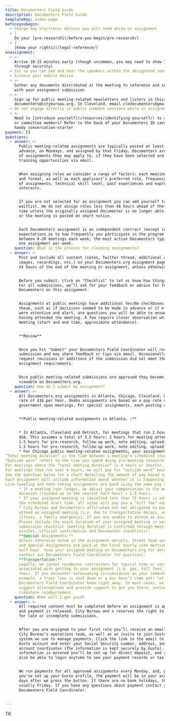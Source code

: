 ```yaml
---
title: Documenters Field Guide
description: Documenters Field Guide
templateKey: index-page
beforeyoubegin:
  - Charge any electronic devices you will need while on assignment
  - |
    Do your [pre-research](/before-you-begin/pre-research/)
  - |
    [Know your rights](/legal-reference/)
onassignment:
  - >-
    Arrive 10-15 minutes early (though uncommon, you may need to show ID or pass
    through security)
  - Sit so you can see and hear the speakers within the designated seating area
  - Silence your mobile device
  - >-
    Gather any documents distributed at the meeting to reference and include
    with your assignment submission
  - >-
    Sign up for public meeting-related newsletters and listerv in Chicago by emailing
    documenters@citybureau.org. In Cleveland, email cledocumenters@gmail.com . In Detroit, email documenters@outliermedia.org . In Minneapolis, email documenterspuc@gmail.com . In Atlanta, email documenters@canopyatlanta.org . In Omaha, email abbie@omahadocumenters.org . In Fresno, email heather@fresnoland.org . 
  - Do not engage directly in public comment sessions while on assignment
  - >-
    Need to [introduce yourself](/resources/identifying-yourself/) to attendees
    or committee members? Refer to the back of your Documenters ID card for a
    handy conversation-starter
payment: []
questions:
  - answer: >-
      Public meeting-related assignments are typically posted at least a week in
      advance, on Mondays, and assigned by that Friday. Documenters are notified
      of assignments they may apply to, if they have been selected and other
      training opportunities via email.


      When assigning roles we consider a range of factors: each meeting’s topic
      and format, as well as each applicant’s preferred role, frequency/recency
      of assignments, technical skill level, past experiences and expressed
      interests. 


      If you are not selected for an assignment you can add yourself to the
      waitlist. We do not assign roles less than 48 hours ahead of the start
      time unless the originally assigned Documenter is no longer able to attend
      or the meeting is posted on short notice.


      Each Documenters assignment is an independent contract (except in Minneapolis, where Documenters' work is considered part-time) and there are no
      expectations as to how frequently you participate in the program. We cover
      between 8-20 meetings each week; the most active Documenters typically do
      one assignment per week.
    question: What is the process for claiming assignments?
  - answer: >-
      Post and include all content (notes, Twitter thread, additional documents,
      images, recordings, etc.) on your Documenters.org assignment page within
      24 hours of the end of the meeting or assignment, unless otherwise noted.


      Before you submit, click on "Checklist" to let us know how things went.
      For all submissions, we’ll ask for your feedback or advice for future
      Documenters on this assignment.


      Assignments at public meetings have additional Yes/No checkboxes. Most of
      these, such as if decisions seemed to be made in advance or if officials
      were attentive and alert, are questions you will be able to answer easily
      having attended the meeting. A few require closer observation while at the
      meeting (start and end time, approximate attendance).


      **Review**


      Once you hit "Submit" your Documenters Field Coordinator will review your
      submission and may share feedback or tips via email. Occasionally, we may
      request revisions or additions if the submission did not meet the stated
      assignment requirements.


      Once public meeting-related submissions are approved they become publicly
      viewable on Documenters.org.
    question: How do I submit my assignment?
  - answer: >-
      All Documenters.org assignments in Atlanta, Chicago, Cleveland, Detroit, Fresno and Omaha are independent contracts. Atlanta, Cleveland and Detroit assignments are based on a pay
      rate of $16 per hour. Omaha assignments are based on a pay rate of $15 per hour. Chicago Documenters assignments are  based on a pay rate of $18 per hour. Fresno Documenters assignments are based on a pay rate of $20 per hour. Minneapolis assignments are part-time work based on a pay rate of $20 per hour. Our most common assignments are taking notes or live-tweeting
      government open meetings. For special assignments, each posting will include estimated hours needed for completion.


      **Public meeting-related assignments in Atlanta, :**


      * In Atlanta, Cleveland and Detroit, for meetings that run 2 hours or less, default pay per assignment is
      $56. This assumes a total of 3.5 hours: 2 hours for meeting attendance +
      1.5 hours for pre-research, follow-up work, note editing, uploading, etc. In Fresno and Minneapolis, for meetings that run 2 hours or less, default pay is $70: 2 hours for meeting attednance + 1.5 hours for pre-research, follow-up work, note editing, uploading, etc. In Omaha, for meetings that run 2 hours or less, default pay per assignment is $52.50. This assumes a total of 3.5 hours: 2 hours for meeting attendance +
      1.5 hours for pre-research, follow-up work, note editing, uploading, etc. 
      * For Chicago public meeting-related assignments, your assignment hours include the total meeting duration and outside work.
“Total meeting duration” is the time between a meeting’s scheduled start time to the actual end time (when the meeting ends and/or you stop documenting it), including closed or executive session.
“Outside work” refers to the time you spend doing pre-meeting research and post-meeting revisions. 
For meetings where the “total meeting duration” is 4 hours or shorter, we’ll pay for two hours of “outside work.”
For meetings that run over 4 hours, we will pay for “outside work” hours that equal half of the meeting duration. (So if you cover a 5-hour meeting, we would compensate you for 2.5 hours of “outside work,” and for a 6-hour meeting, we would pay for 3 hours of “outside work.”
See the question below for a chart detailing the amount of pay based on the length of a meeting.
Each assignment will include information about whether it is happening in person, via a virtual platform or both (hybrid). In most cases, you will get to choose how you tune in to the meeting, but any meetings documented in person will include an extra hour ($18) of pay. If you expect to be late to the meeting due to public transit issues, let Documenters staff know right away. 
Live-tweeting and note-taking assignments are paid using the same pay scale. Though they are very different tasks, they are equally demanding in their own ways. Notes require more revision/editing and time. Live-tweeting is less time-consuming but requires additional technical skills, quick-thinking and accuracy in the moment.
      * If a meeting runs longer, we adjust your compensation to the meeting
      duration (rounded up to the nearest half hour) + 1.5 hours.
      * If your assigned meeting is cancelled less than 72 hours in advance of
      the scheduled start time, all sites will pay you a "kill fee" equivalent to 1 hour of their local pay scale.
      * City Bureau and Documenters affiliates are not obligated to pay a kill fee if you are unable to
      attend an assigned meeting (i.e. due to transportation delays, unexpected
      illness, a family emergency). If you are unable to attend an assigned meeting please reply to your assignment email as soon as possible to let us know; we’re usually able to find someone else to cover it if given a few days’ notice. You may share any research you did in preparation for the assignment and we will consider paying you the kill fee.
      Please include the exact duration of your assigned meeting in your
      submission checklist (meeting duration is confirmed through meeting
      minutes, official confirmation and Documenter checklists).
      **Special Assignments:**
      Unless otherwise noted in the assignment details, Street Team assignments
      and Special Assignments are paid at the local hourly rate mentioned above rounded up to the nearest
      half-hour. View your assigned meeting on Documenters.org for details and
      contact our Documenters Field Coordinator for questions.
      **Transportation:**
      Legally, we cannot reimburse contractors for typical time or costs
      associated with getting to your assignment (i.e. gas, toll fees, transit
      fees). If you encounter extenuating circumstances on your commute (for
      example, a train line is shut down or a bus hasn’t come yet) let your
      Documenters Field Coordinator know right away. In most cases, we can
      suggest alternatives and provide support to get you there, including
      rideshare reimbursement.
    question: When will I get paid?
  - answer: >-
      All required content must be completed before an assignment is approved
      and payment is released. City Bureau and o reserves the right to cancel payment
      for late or incomplete submissions.


      After you are assigned to your first role you’ll receive an email from
      City Bureau’s operations team, as well as an invite to join Gusto, the
      system we use to manage payments. Click the link in the email to create a
      Gusto account and enter your Social Security number, address, and bank
      account coordinates (The information is kept securely by Gusto). Once that
      information is entered you’ll be set up for direct deposit, and you’ll
      also be able to login anytime to see your payment records or tax forms.


      We run payments for all approved assignments every Monday, and, provided
      you've set up your Gusto profile, the payment will be in your account 5
      days after we press the button. If there are no bank holidays, this is
      usually Friday. If you have any questions about payment contact your
      Documenters Field Coordinator.
    
    
---
```

TK
